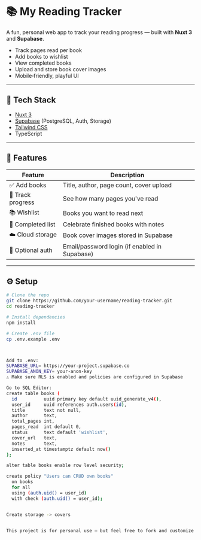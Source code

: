 # 📚 My Reading Tracker

A fun, personal web app to track your reading progress — built with **Nuxt 3** and **Supabase**.

- Track pages read per book
- Add books to wishlist
- View completed books
- Upload and store book cover images
- Mobile‑friendly, playful UI

---

## 🚀 Tech Stack

- [Nuxt 3](https://nuxt.com/)
- [Supabase](https://supabase.com/) (PostgreSQL, Auth, Storage)
- [Tailwind CSS](https://tailwindcss.com/)
- TypeScript

---

## 📸 Features

| Feature             | Description                                      |
|--------------------|--------------------------------------------------|
| ✅ Add books        | Title, author, page count, cover upload          |
| 📖 Track progress   | See how many pages you've read                   |
| 📚 Wishlist         | Books you want to read next                      |
| 🏁 Completed list   | Celebrate finished books with notes              |
| ☁️ Cloud storage    | Book cover images stored in Supabase             |
| 🔐 Optional auth    | Email/password login (if enabled in Supabase)    |

---

## ⚙️ Setup

```bash
# Clone the repo
git clone https://github.com/your-username/reading-tracker.git
cd reading-tracker

# Install dependencies
npm install

# Create .env file
cp .env.example .env



Add to .env:
SUPABASE_URL= https://your-project.supabase.co
SUPABASE_ANON_KEY= your-anon-key
⚠️ Make sure RLS is enabled and policies are configured in Supabase

Go to SQL Editor:
create table books (
  id          uuid primary key default uuid_generate_v4(),
  user_id     uuid references auth.users(id),
  title       text not null,
  author      text,
  total_pages int,
  pages_read  int default 0,
  status      text default 'wishlist',
  cover_url   text,
  notes       text,
  inserted_at timestamptz default now()
);

alter table books enable row level security;

create policy "Users can CRUD own books"
  on books
  for all
  using (auth.uid() = user_id)
  with check (auth.uid() = user_id);


Create storage -> covers


This project is for personal use — but feel free to fork and customize it! MIT License.
